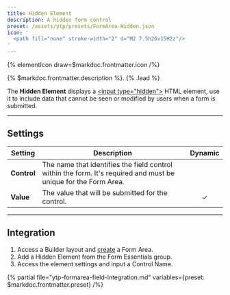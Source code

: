 ```yaml
---
title: Hidden Element
description: A hidden form control
preset: /assets/ytp/presets/FormArea-Hidden.json
icon: '
  <path fill="none" stroke-width="2" d="M2 7.5h26v15H2z"/>
'
---
```


{% elementIcon draw=$markdoc.frontmatter.icon /%}

{% $markdoc.frontmatter.description %}. {% .lead %}

The **Hidden Element** displays a [\<input type="hidden"\>](https://developer.mozilla.org/en-US/docs/Web/HTML/Element/input/hidden) HTML element, use it to include data that cannot be seen or modified by users when a form is submitted.

---

## Settings

| Setting | Description | Dynamic |
| ------- | ----------- | :-----: |
| **Control** | The name that identifies the field control within the form. It's required and must be unique for the Form Area. |
| **Value** | The value that will be submitted for the control. | &#x2713; |

---

## Integration

1. Access a Builder layout and [create](../../setup#creating-a-form) a Form Area.
1. Add a Hidden Element from the Form Essentials group.
1. Access the element settings and input a Control Name.

{% partial file="ytp-formarea-field-integration.md" variables={preset: $markdoc.frontmatter.preset} /%}
